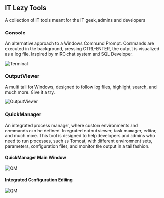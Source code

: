 ## IT Lezy Tools
A collection of IT tools meant for the IT geek, admins and developers

### Console
An alternative approach to a Windows Command Prompt. Commands are executed in the background, pressing CTRL-ENTER, the output is visualized as a log file. Inspired by mIRC chat system and SQL Developer.

![Terminal](https://itlezy.github.io/images/Terminal.png)

### OutputViewer
A multi tail for Windows, designed to follow log files, highlight, search, and much more. Give it a try.

![OutputViewer](https://itlezy.github.io/images/OV%20_%20Examples.png)

### QuickManager
An integrated process manager, where custom environments and commands can be defined. Integrated output viewer, task manager, editor, and much more.
This tool is designed to help developers and admins who need to run processes, such as Tomcat, with different environment sets, parameters, configuration files, and monitor the output in a tail fashion.


#### QuickManager Main Window

![QM](https://itlezy.github.io/images/QuickManager02.png)

#### Integrated Configuration Editing

![QM](https://itlezy.github.io/images/QuickManager01.png)
